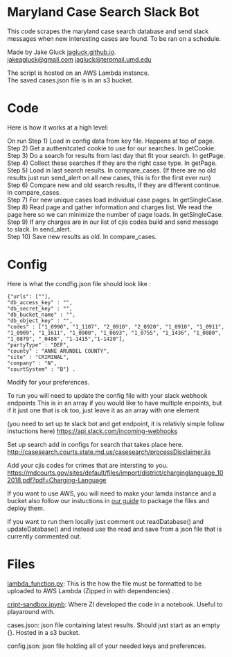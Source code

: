 # Maryland Case Search Slack Bot

This code scrapes the maryland case search database and send slack messages when new interesting cases are found. 
To be ran on a schedule.

Made by Jake Gluck [jagluck.github.io](jagluck.github.io).   
jakeagluck@gmail.com jagluck@terpmail.umd.edu

The script is hosted on an AWS Lambda instance.  
The saved cases.json file is in an s3 bucket.

# Code

Here is how it works at a high level:

On run
Step 1) Load in config data from key file. Happens at top of page.   
Step 2) Get a authenitcated cookie to use for our searches. In getCookie.    
Step 3) Do a search for results from last day that fit your search. In getPage.  
Step 4) Collect these searches if they are the right case type. In getPage.  
Step 5) Load in last search results. In compare_cases. (If there are no old results just run send_alert on all new cases, this is for the first ever run)  
Step 6) Compare new and old search results, if they are different continue. In compare_cases.  
Step 7) For new unique cases load individual case pages. In getSingleCase.  
Step 8) Read page and gather information and charges list. We read the page here so we can minimize the number of page loads. In getSingleCase.  
Step 9) If any charges are in our list of cjis codes build and send message to slack. In send_alert.  
Step 10) Save new results as old. In compare_cases. 

# Config

Here is what the condfig.json file should look like :

```
{"urls": [""],  
"db_access_key" : "",  
"db_secret_key" : "",  
"db_bucket_name" : "",    
"db_object_key" : "",  
"codes" : ["1_0990", "1_1107", "2_0910", "2_0920", "1_0910", "1_0911", "1_0909", "1_1611", "1_0900", "1_0693", "1_0755", "1_1436", "1_0880", "1_0879", "_0488", "1-1415","1-1420"],  
"partyType" : "DEF",  
"county" : "ANNE ARUNDEL COUNTY",  
"site" : "CRIMINAL",  
"company" : "N",  
"courtSystem" : "B"} . 
```

Modify for your preferences.

To run you will need to update the config file with your slack webhook endpoints
This is in an array if you would like to have multiple enpoints, but if it just one that is ok too, just leave it as an array with one element

(you need to set up te slack bot and get endpoint, it is relativly simple follow instuctions here)
https://api.slack.com/incoming-webhooks

Set up search add in configs for search that takes place here.   
http://casesearch.courts.state.md.us/casesearch/processDisclaimer.jis

Add your cjis codes for crimes that are intersting to you.  
https://mdcourts.gov/sites/default/files/import/district/charginglanguage_102018.pdf?pdf=Charging-Language

If you want to use AWS, you will need to make your lamda instance and a bucket
also follow our instuctions in [our guide](cns_aws_lambda_tutorial.pdf) to package the files and deploy them.  

If you want to run them locally just comment out readDatabase() and updateDatabase() and instead use the read and save from a json file that is currently commented out. 

# Files

[lambda_function.py](lambda_function.py): This is the how the file must be formatted to be uploaded to AWS Lambda (Zipped in with dependencies) . 

[cript-sandbox.ipynb](cript-sandbox.ipynb): Where ZI developed the code in a notebook. Useful to playaround with.

cases.json: json file containing latest results. Should just start as an empty {}. Hosted in a s3 bucket.

config.json: json file holding all of your needed keys and preferences.
